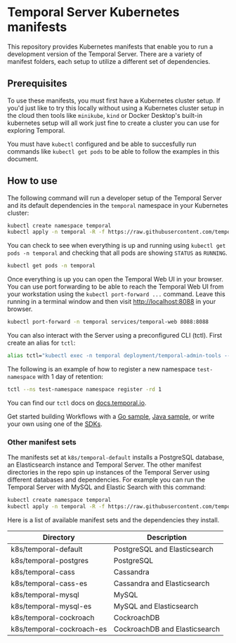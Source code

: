 # Temporal Server Kubernetes manifests

This repository provides Kubernetes manifests that enable you to run a development version of the Temporal Server.
There are a variety of manifest folders, each setup to utilize a different set of dependencies.

## Prerequisites

To use these manifests, you must first have a Kubernetes cluster setup. If you'd just like to try this locally without using a Kubernetes cluster setup in the cloud then tools like `minikube`, `kind` or Docker Desktop's built-in kubernetes setup will all work just fine to create a cluster you can use for exploring Temporal.

You must have `kubectl` configured and be able to succesfully run commands like `kubectl get pods` to be able to follow the examples in this document.

## How to use

The following command will run a developer setup of the Temporal Server and its default dependencies in the `temporal` namespace in your Kubernetes cluster:

```bash
kubectl create namespace temporal
kubectl apply -n temporal -R -f https://raw.githubusercontent.com/temporalio/docker-compose/main/k8s/temporal.yaml
```

You can check to see when everything is up and running using `kubectl get pods -n temporal` and checking that all pods are showing `STATUS` as `RUNNING`.
```bash
kubectl get pods -n temporal
```

Once everything is up you can open the Temporal Web UI in your browser. You can use port forwarding to be able to reach the Temporal Web UI from your workstation using the `kubectl port-forward ...` command. Leave this running in a terminal window and then visit [http://localhost:8088](http://localhost:8088) in your browser.
```bash
kubectl port-forward -n temporal services/temporal-web 8088:8088
```

You can also interact with the Server using a preconfigured CLI (tctl).
First create an alias for `tctl`:

```bash
alias tctl="kubectl exec -n temporal deployment/temporal-admin-tools -- tctl"
```

The following is an example of how to register a new namespace `test-namespace` with 1 day of retention:

```bash
tctl --ns test-namespace namespace register -rd 1
```

You can find our `tctl` docs on [docs.temporal.io](https://docs.temporal.io/docs/system-tools/tctl/).

Get started building Workflows with a [Go sample](https://github.com/temporalio/samples-go), [Java sample](https://github.com/temporalio/samples-java), or write your own using one of the [SDKs](https://docs.temporal.io/docs/sdks-introduction).

### Other manifest sets

The manifests set at `k8s/temporal-default` installs a PostgreSQL database, an Elasticsearch instance and Temporal Server.
The other manifest directories in the repo spin up instances of the Temporal Server using different databases and dependencies.
For example you can run the Temporal Server with MySQL and Elastic Search with this command:

```bash
kubectl create namespace temporal
kubectl apply -n temporal -R -f https://raw.githubusercontent.com/temporalio/docker-compose/main/k8s/temporal-mysql-es.yaml
```

Here is a list of available manifest sets and the dependencies they install.

| Directory                          | Description                            |
|------------------------------------| -------------------------------------- |
| k8s/temporal-default               | PostgreSQL and Elasticsearch           |
| k8s/temporal-postgres              | PostgreSQL                             |
| k8s/temporal-cass                  | Cassandra                              |
| k8s/temporal-cass-es               | Cassandra and Elasticsearch            |
| k8s/temporal-mysql                 | MySQL                                  |
| k8s/temporal-mysql-es              | MySQL and Elasticsearch                |
| k8s/temporal-cockroach             | CockroachDB                            |
| k8s/temporal-cockroach-es          | CockroachDB and Elasticsearch          |
